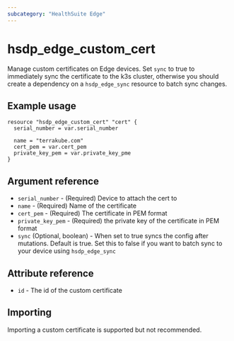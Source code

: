 ```yaml
---
subcategory: "HealthSuite Edge"
---
```


# hsdp_edge_custom_cert

Manage custom certificates on Edge devices. Set `sync` to true to immediately sync the certificate to the k3s cluster, otherwise
you should create a dependency on a `hsdp_edge_sync` resource to batch sync changes.

## Example usage

```hcl
resource "hsdp_edge_custom_cert" "cert" {
  serial_number = var.serial_number
  
  name = "terrakube.com"
  cert_pem = var.cert_pem
  private_key_pem = var.private_key_pme
}
```

## Argument reference

* `serial_number` - (Required) Device to attach the cert to
* `name` - (Required) Name of the certificate
* `cert_pem`  - (Required) The certificate in PEM format
* `private_key_pem` - (Required) the private key of the certificate in PEM format
* `sync` (Optional, boolean) - When set to true syncs the config after mutations. Default is true.
  Set this to false if you want to batch sync to your device using `hsdp_edge_sync`  

## Attribute reference

* `id` - The id of the custom certificate

## Importing

Importing a custom certificate is supported but not recommended.
